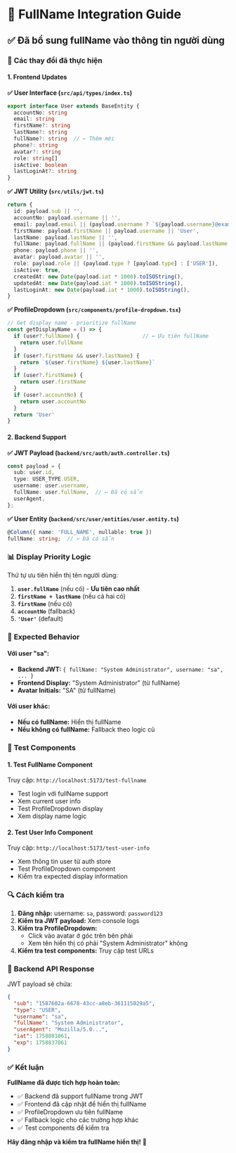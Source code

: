 # 👤 FullName Integration Guide

## ✅ **Đã bổ sung fullName vào thông tin người dùng**

### 🔧 **Các thay đổi đã thực hiện**

#### 1. **Frontend Updates**

**✅ User Interface (`src/api/types/index.ts`)**
```typescript
export interface User extends BaseEntity {
  accountNo: string
  email: string
  firstName?: string
  lastName?: string
  fullName?: string  // ← Thêm mới
  phone?: string
  avatar?: string
  role: string[]
  isActive: boolean
  lastLoginAt?: string
}
```

**✅ JWT Utility (`src/utils/jwt.ts`)**
```typescript
return {
  id: payload.sub || '',
  accountNo: payload.username || '',
  email: payload.email || (payload.username ? `${payload.username}@example.com` : ''),
  firstName: payload.firstName || payload.username || 'User',
  lastName: payload.lastName || '',
  fullName: payload.fullName || (payload.firstName && payload.lastName ? `${payload.firstName} ${payload.lastName}` : payload.firstName || payload.username || 'User'), // ← Thêm mới
  phone: payload.phone || '',
  avatar: payload.avatar || '',
  role: payload.role || (payload.type ? [payload.type] : ['USER']),
  isActive: true,
  createdAt: new Date(payload.iat * 1000).toISOString(),
  updatedAt: new Date(payload.iat * 1000).toISOString(),
  lastLoginAt: new Date(payload.iat * 1000).toISOString(),
}
```

**✅ ProfileDropdown (`src/components/profile-dropdown.tsx`)**
```typescript
// Get display name - prioritize fullName
const getDisplayName = () => {
  if (user?.fullName) {                    // ← Ưu tiên fullName
    return user.fullName
  }
  if (user?.firstName && user?.lastName) {
    return `${user.firstName} ${user.lastName}`
  }
  if (user?.firstName) {
    return user.firstName
  }
  if (user?.accountNo) {
    return user.accountNo
  }
  return 'User'
}
```

#### 2. **Backend Support**

**✅ JWT Payload (`backend/src/auth/auth.controller.ts`)**
```typescript
const payload = { 
  sub: user.id, 
  type: USER_TYPE.USER,
  username: user.username,
  fullName: user.fullName,  // ← Đã có sẵn
  userAgent,
};
```

**✅ User Entity (`backend/src/user/entities/user.entity.ts`)**
```typescript
@Column({ name: 'FULL_NAME', nullable: true })
fullName: string;  // ← Đã có sẵn
```

### 📊 **Display Priority Logic**

Thứ tự ưu tiên hiển thị tên người dùng:

1. **`user.fullName`** (nếu có) - **Ưu tiên cao nhất**
2. **`firstName + lastName`** (nếu cả hai có)
3. **`firstName`** (nếu có)
4. **`accountNo`** (fallback)
5. **`'User'`** (default)

### 🎯 **Expected Behavior**

#### **Với user "sa":**
- **Backend JWT:** `{ fullName: "System Administrator", username: "sa", ... }`
- **Frontend Display:** "System Administrator" (từ fullName)
- **Avatar Initials:** "SA" (từ fullName)

#### **Với user khác:**
- **Nếu có fullName:** Hiển thị fullName
- **Nếu không có fullName:** Fallback theo logic cũ

### 🧪 **Test Components**

#### 1. **Test FullName Component**
Truy cập: `http://localhost:5173/test-fullname`
- Test login với fullName support
- Xem current user info
- Test ProfileDropdown display
- Xem display name logic

#### 2. **Test User Info Component**
Truy cập: `http://localhost:5173/test-user-info`
- Xem thông tin user từ auth store
- Test ProfileDropdown component
- Kiểm tra expected display information

### 🔍 **Cách kiểm tra**

1. **Đăng nhập:** username: `sa`, password: `password123`
2. **Kiểm tra JWT payload:** Xem console logs
3. **Kiểm tra ProfileDropdown:** 
   - Click vào avatar ở góc trên bên phải
   - Xem tên hiển thị có phải "System Administrator" không
4. **Kiểm tra test components:** Truy cập test URLs

### 📝 **Backend API Response**

JWT payload sẽ chứa:
```json
{
  "sub": "1587602a-6678-43cc-a8eb-361115029a5",
  "type": "USER", 
  "username": "sa",
  "fullName": "System Administrator",
  "userAgent": "Mozilla/5.0...",
  "iat": 1758801061,
  "exp": 1758837061
}
```

### ✅ **Kết luận**

**FullName đã được tích hợp hoàn toàn:**
- ✅ Backend đã support fullName trong JWT
- ✅ Frontend đã cập nhật để hiển thị fullName
- ✅ ProfileDropdown ưu tiên fullName
- ✅ Fallback logic cho các trường hợp khác
- ✅ Test components để kiểm tra

**Hãy đăng nhập và kiểm tra fullName hiển thị!** 🎉
